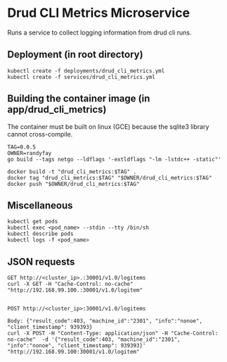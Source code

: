 # Drud CLI Metrics Microservice

Runs a service to collect logging information from drud cli runs.

## Deployment (in root directory)
```
kubectl create -f deployments/drud_cli_metrics.yml
kubectl create -f services/drud_cli_metrics.yml
```

## Building the container image (in app/drud_cli_metrics)

The container must be built on linux (GCE) because the sqlite3 library cannot cross-compile.

```
TAG=0.0.5
OWNER=randyfay
go build --tags netgo --ldflags '-extldflags "-lm -lstdc++ -static"'

docker build -t "drud_cli_metrics:$TAG" .
docker tag "drud_cli_metrics:$TAG" "$OWNER/drud_cli_metrics:$TAG"
docker push "$OWNER/drud_cli_metrics:$TAG"
```

## Miscellaneous

```
kubectl get pods
kubectl exec <pod_name> --stdin --tty /bin/sh
kubectl describe pods
kubectl logs -f <pod_name>  

```

## JSON requests
```
GET http://<cluster_ip>.:30001/v1.0/logitems
curl -X GET -H "Cache-Control: no-cache" "http://192.168.99.100.:30001/v1.0/logitem"


POST http://<cluster_ip>:30001/v1.0/logitems

Body: {"result_code":403, "machine_id":"2301", "info":"nonoe", "client_timestamp": 939393}
curl -X POST -H "Content-Type: application/json" -H "Cache-Control: no-cache"  -d '{"result_code":403, "machine_id":"2301", "info":"nonoe", "client_timestamp": 939393}' "http://192.168.99.100:30001/v1.0/logitem"
```
